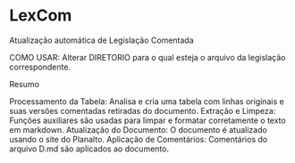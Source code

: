 # LexCom
Atualização automática de Legislação Comentada

COMO USAR: Alterar DIRETORIO para o qual esteja o arquivo da legislação correspondente.

Resumo

Processamento da Tabela: Analisa e cria uma tabela com linhas originais e suas versões comentadas retiradas do documento.
Extração e Limpeza: Funções auxiliares são usadas para limpar e formatar corretamente o texto em markdown.
Atualização do Documento: O documento é atualizado usando o site do Planalto.
Aplicação de Comentários: Comentários do arquivo D.md são aplicados ao documento.
